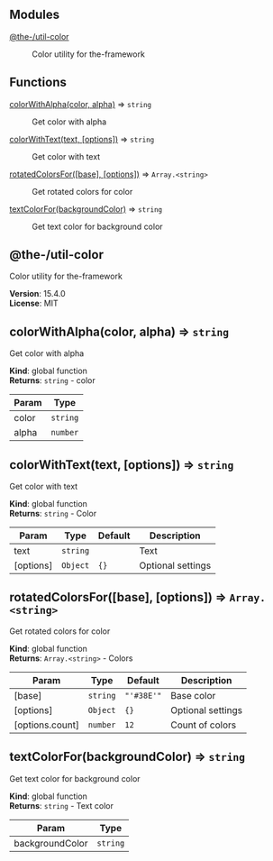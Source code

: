 <!--- Code generated by @the-/script-doc. DO NOT EDIT. -->

## Modules

<dl>
<dt><a href="#module_@the-/util-color">@the-/util-color</a></dt>
<dd><p>Color utility for the-framework</p>
</dd>
</dl>

## Functions

<dl>
<dt><a href="#colorWithAlpha">colorWithAlpha(color, alpha)</a> ⇒ <code>string</code></dt>
<dd><p>Get color with alpha</p>
</dd>
<dt><a href="#colorWithText">colorWithText(text, [options])</a> ⇒ <code>string</code></dt>
<dd><p>Get color with text</p>
</dd>
<dt><a href="#rotatedColorsFor">rotatedColorsFor([base], [options])</a> ⇒ <code>Array.&lt;string&gt;</code></dt>
<dd><p>Get rotated colors for color</p>
</dd>
<dt><a href="#textColorFor">textColorFor(backgroundColor)</a> ⇒ <code>string</code></dt>
<dd><p>Get text color for background color</p>
</dd>
</dl>

<a name="module_@the-/util-color"></a>

## @the-/util-color
Color utility for the-framework

**Version**: 15.4.0  
**License**: MIT  
<a name="colorWithAlpha"></a>

## colorWithAlpha(color, alpha) ⇒ <code>string</code>
Get color with alpha

**Kind**: global function  
**Returns**: <code>string</code> - color  

| Param | Type |
| --- | --- |
| color | <code>string</code> | 
| alpha | <code>number</code> | 

<a name="colorWithText"></a>

## colorWithText(text, [options]) ⇒ <code>string</code>
Get color with text

**Kind**: global function  
**Returns**: <code>string</code> - Color  

| Param | Type | Default | Description |
| --- | --- | --- | --- |
| text | <code>string</code> |  | Text |
| [options] | <code>Object</code> | <code>{}</code> | Optional settings |

<a name="rotatedColorsFor"></a>

## rotatedColorsFor([base], [options]) ⇒ <code>Array.&lt;string&gt;</code>
Get rotated colors for color

**Kind**: global function  
**Returns**: <code>Array.&lt;string&gt;</code> - Colors  

| Param | Type | Default | Description |
| --- | --- | --- | --- |
| [base] | <code>string</code> | <code>&quot;&#x27;#38E&#x27;&quot;</code> | Base color |
| [options] | <code>Object</code> | <code>{}</code> | Optional settings |
| [options.count] | <code>number</code> | <code>12</code> | Count of colors |

<a name="textColorFor"></a>

## textColorFor(backgroundColor) ⇒ <code>string</code>
Get text color for background color

**Kind**: global function  
**Returns**: <code>string</code> - Text color  

| Param | Type |
| --- | --- |
| backgroundColor | <code>string</code> | 

